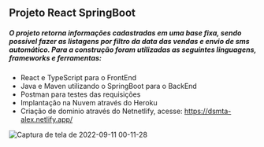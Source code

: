 ## Projeto React SpringBoot

##### O projeto retorna informações cadastradas em uma base fixa, sendo possível fazer as listagens por filtro da data das vendas e envio de sms automático. Para a construção foram utilizadas as seguintes linguagens, frameworks e ferramentas:

- React e TypeScript para o FrontEnd
- Java e Maven utilizando o SpringBoot para o BackEnd
- Postman para testes das requisições
- Implantação na Nuvem através do Heroku
- Criação de dominio através do Netnetlify, acesse: https://dsmta-alex.netlify.app/


![Captura de tela de 2022-09-11 00-11-28](https://user-images.githubusercontent.com/70979408/189510816-bf9e06f7-73c7-4e6f-ae12-0d8bf7611ee9.png)
